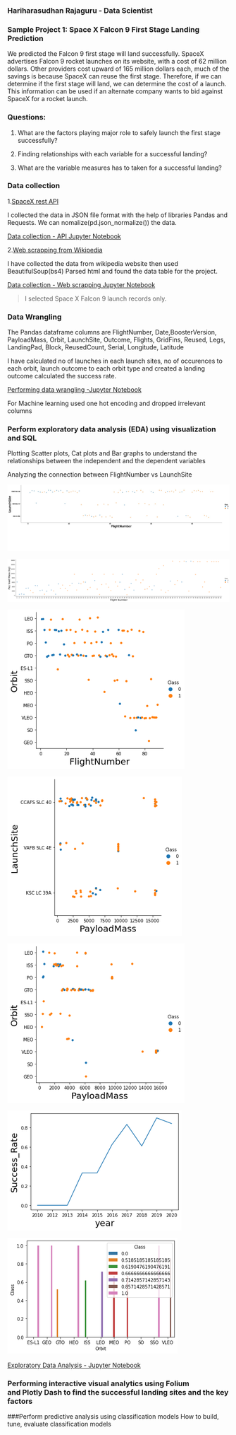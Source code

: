 ### Hariharasudhan Rajaguru - Data Scientist


### Sample Project 1: Space X Falcon 9 First Stage Landing Prediction
We predicted the Falcon 9 first stage will land successfully. SpaceX advertises Falcon 9 rocket launches on its website, with a cost of 62 million dollars.
Other providers cost upward of 165 million dollars each, much of the savings is because SpaceX can reuse the first stage. 
Therefore, if we can determine if the first stage will land, we can determine the cost of a launch. This information can be used if an alternate company wants to bid against SpaceX for a rocket launch.

### Questions:

1. What are the factors playing major role to safely launch the first stage successfully?

2. Finding relationships with each variable for a successful landing?

3. What are the variable measures has to taken for a successful landing?

### Data collection

1.[SpaceX rest API](https://api.spacexdata.com/v4/rockets/)

   I collected the data in JSON file format with the help of libraries Pandas and Requests. We can nomalize(pd.json_normalize()) the data.
   
   [Data collection - API Jupyter Notebook](https://github.com/HariharasudhanRajaguru-DS/IBM_Data-Science-/blob/main/jupyter-labs-spacex-data-collection-api.ipynb)
   
2.[Web scrapping from Wikipedia](https://en.wikipedia.org/w/index.php?title=List_of_Falcon_9_and_Falcon_Heavy_launches&oldid=1027686922)

   I have collected the data from wikipedia website then used BeautifulSoup(bs4) Parsed html and found the data table for the project.
   
   [Data collection - Web scrapping Jupyter Notebook](https://github.com/HariharasudhanRajaguru-DS/IBM_Data-Science-/blob/main/CapstoneProject_Web%20Scraping%20(1).ipynb)

>I selected Space X Falcon 9 launch records only.

### Data Wrangling

The Pandas dataframe columns are FlightNumber, Date,BoosterVersion, PayloadMass, Orbit, LaunchSite, Outcome, Flights, GridFins, Reused, Legs, LandingPad, Block, ReusedCount, Serial, Longitude, Latitude

I have calculated no of launches in each launch sites, no of occurences to each orbit, launch outcome to each orbit type and created a landing outcome calculated the success rate. 

[Performing data wrangling -Jupyter Notebook](https://github.com/HariharasudhanRajaguru-DS/IBM_Data-Science-/blob/main/Capstone_project-week1_Data%20Wrangling.ipynb)

For Machine learning used one hot encoding and dropped irrelevant columns 

### Perform exploratory data analysis (EDA) using visualization and SQL

Plotting Scatter plots, Cat plots and Bar graphs to understand the relationships between the independent and the dependent variables

Analyzing the connection between FlightNumber vs LaunchSite


![](./images/LaunchSite%20vs%20FlightNumber.jpg)



![](./images/FlightNumber%20vs.%20PayloadMass.png)




![](./images/FlightNumber%20and%20Orbit%20type.png)




![](./images/Payload%20and%20Launch%20Site.png)




![](./images/Payload%20and%20Orbit%20type.png)




![](./images/launch%20success%20yearly%20trend.png)





![](./images/success%20rate%20of%20each%20orbit%20type.png)





[Exploratory Data Analysis - Jupyter Notebook](https://github.com/HariharasudhanRajaguru-DS/IBM_Data-Science-/blob/main/Capstone_project-week2-DataAnalysis_EDA_matplotlib.ipynb)

### Performing interactive visual analytics using Folium and Plotly Dash to find the successful landing sites and the key factors
###Perform predictive analysis using classification models
How to build, tune, evaluate classification models



